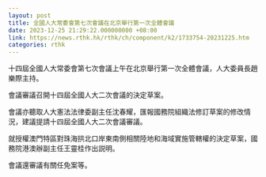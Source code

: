 ```yaml
---
layout: post
title: 全國人大常委會第七次會議在北京舉行第一次全體會議
date: 2023-12-25 21:29:22.000000000 +08:00
link: https://news.rthk.hk/rthk/ch/component/k2/1733754-20231225.htm
categories: rthk
---
```


十四屆全國人大常委會第七次會議上午在北京舉行第一次全體會議，人大委員長趙樂際主持。

會議審議召開十四屆全國人大二次會議的決定草案。

會議亦聽取人大憲法法律委副主任沈春耀，匯報國務院組織法修訂草案的修改情況，建議提請十四屆全國人大二次會議審議。

就授權澳門特區對珠海拱北口岸東南側相關陸地和海域實施管轄權的決定草案，國務院港澳辦副主任王靈桂作出説明。

會議還審議有關任免案等。
